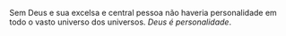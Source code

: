 ﻿Sem Deus e sua excelsa e central pessoa não haveria personalidade em todo o vasto universo dos universos. <I>Deus é personalidade</I>.
